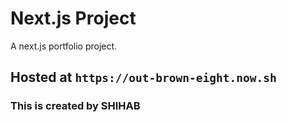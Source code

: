 # Next.js Project

A next.js portfolio project.

## Hosted at `https://out-brown-eight.now.sh`

### This is created by SHIHAB
